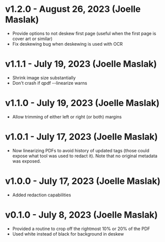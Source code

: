 # v1.2.0 - August 26, 2023 (Joelle Maslak)

 * Provide options to not deskew first page (useful when the first page
   is cover art or similar)
 * Fix deskewing bug when deskewing is used with OCR

# v1.1.1 - July 19, 2023 (Joelle Maslak)

 * Shrink image size substantially
 * Don't crash if qpdf --linearize warns

# v1.1.0 - July 19, 2023 (Joelle Maslak)

 * Allow trimming of either left or right (or both) margins

# v1.0.1 - July 17, 2023 (Joelle Maslak)

 * Now linearizing PDFs to avoid history of updated tags (those could
   expose what tool was used to redact it). Note that no original
   metadata was exposed.

# v1.0.0 - July 17, 2023 (Joelle Maslak)

 * Added redaction capabilities

# v0.1.0 - July 8, 2023 (Joelle Maslak)

 * Provided a routine to crop off the rightmost 10% or 20% of the PDF
 * Used white instead of black for background in deskew
